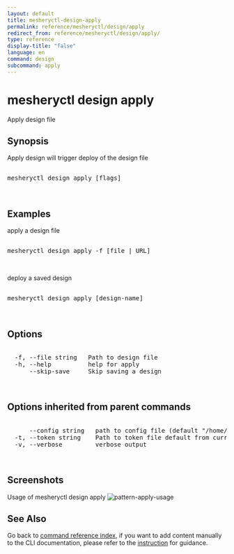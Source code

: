 ```yaml
---
layout: default
title: mesheryctl-design-apply
permalink: reference/mesheryctl/design/apply
redirect_from: reference/mesheryctl/design/apply/
type: reference
display-title: "false"
language: en
command: design
subcommand: apply
---
```


# mesheryctl design apply

Apply design file

## Synopsis

Apply design will trigger deploy of the design file
<pre class='codeblock-pre'>
<div class='codeblock'>
mesheryctl design apply [flags]

</div>
</pre> 

## Examples

apply a design file
<pre class='codeblock-pre'>
<div class='codeblock'>
mesheryctl design apply -f [file | URL]

</div>
</pre> 

deploy a saved design
<pre class='codeblock-pre'>
<div class='codeblock'>
mesheryctl design apply [design-name]

</div>
</pre> 

## Options

<pre class='codeblock-pre'>
<div class='codeblock'>
  -f, --file string   Path to design file
  -h, --help          help for apply
      --skip-save     Skip saving a design

</div>
</pre>

## Options inherited from parent commands

<pre class='codeblock-pre'>
<div class='codeblock'>
      --config string   path to config file (default "/home/runner/.meshery/config.yaml")
  -t, --token string    Path to token file default from current context
  -v, --verbose         verbose output

</div>
</pre>

## Screenshots

Usage of mesheryctl design apply
![pattern-apply-usage](/assets/img/mesheryctl/patternApply.png)

## See Also

Go back to [command reference index](/reference/mesheryctl/), if you want to add content manually to the CLI documentation, please refer to the [instruction](/project/contributing/contributing-cli#preserving-manually-added-documentation) for guidance.
